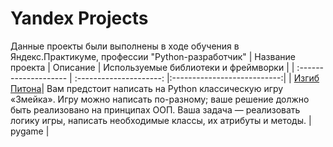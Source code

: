 # Yandex Projects
Данные проекты были выполнены в ходе обучения в Яндекс.Практикуме, профессии "Python-разработчик"
| Название проекта | Описание | Используемые библиотеки и фреймворки |
| :-------------------- | :---------------------: |:---------------------------:|
| [Изгиб Питона](https://github.com/EmilDragunov/python-developer/tree/main/the-snake)| Вам предстоит написать на Python классическую игру «Змейка». Игру можно написать по-разному; ваше решение должно быть реализовано на принципах ООП. Ваша задача — реализовать логику игры, написать необходимые классы, их атрибуты и методы. | pygame |